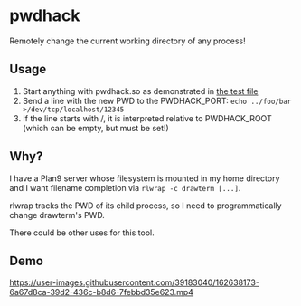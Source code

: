 # pwdhack
Remotely change the current working directory of any process!

## Usage
1. Start anything with pwdhack.so as demonstrated in [the test file](test)
2. Send a line with the new PWD to the PWDHACK_PORT: `echo ../foo/bar >/dev/tcp/localhost/12345`
3. If the line starts with /, it is interpreted relative to PWDHACK_ROOT (which can be empty, but must be set!)

## Why?
I have a Plan9 server whose filesystem is mounted in my home directory
and I want filename completion via `rlwrap -c drawterm [...]`.

rlwrap tracks the PWD of its child process,
so I need to programmatically change drawterm's PWD.

There could be other uses for this tool.

## Demo
https://user-images.githubusercontent.com/39183040/162638173-6a67d8ca-39d2-436c-b8d6-7febbd35e623.mp4

